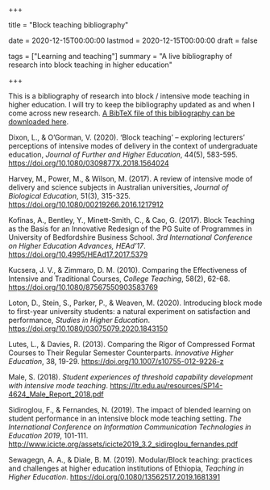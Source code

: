 +++

title = "Block teaching bibliography"

date = 2020-12-15T00:00:00
lastmod =  2020-12-15T00:00:00
draft = false

tags = ["Learning and teaching"]
summary = "A live bibliography of research into block teaching in higher education"

+++

This is a bibliography of research into block / intensive mode teaching in higher education. I will try to keep the bibliography updated as and when I come across new research. [A BibTeX file of this bibliography can be downloaded here](https://christopherhuggins.uk/bib/blockbibliography.bib).

Dixon, L., & O’Gorman, V. (2020). ‘Block teaching’ – exploring lecturers’ perceptions of intensive modes of delivery in the context of undergraduate education, *Journal of Further and Higher Education*, 44(5), 583-595. <https://doi.org/10.1080/0309877X.2018.1564024>

Harvey, M., Power, M., & Wilson, M. (2017). A review of intensive mode of delivery and science subjects in Australian universities, *Journal of Biological Education*, 51(3), 315-325. <https://doi.org/10.1080/00219266.2016.1217912>

Kofinas, A., Bentley, Y., Minett-Smith, C., & Cao, G. (2017). Block Teaching as the Basis for an Innovative Redesign of the PG Suite of Programmes in University of Bedfordshire Business School. *3rd International Conference on Higher Education Advances, HEAd’17*. <https://doi.org/10.4995/HEAd17.2017.5379>

Kucsera, J. V., & Zimmaro, D. M. (2010). Comparing the Effectiveness of Intensive and Traditional Courses, *College Teaching*, 58(2), 62-68. <https://doi.org/10.1080/87567550903583769>

Loton, D., Stein, S., Parker, P., & Weaven, M. (2020). Introducing block mode to first-year university students: a natural experiment on satisfaction and performance, *Studies in Higher Education*. <https://doi.org/10.1080/03075079.2020.1843150>

Lutes, L., & Davies, R. (2013). Comparing the Rigor of Compressed Format Courses to Their Regular Semester Counterparts. *Innovative Higher Education*, 38, 19-29. <https://doi.org/10.1007/s10755-012-9226-z>

Male, S. (2018). *Student experiences of threshold capability development with intensive mode teaching*. <https://ltr.edu.au/resources/SP14-4624_Male_Report_2018.pdf>

Sidiroglou, F., & Fernandes, N. (2019). The impact of blended learning on student performance in an intensive block mode teaching setting. *The International Conference on Information Communication Technologies in Education 2019*, 101-111. <http://www.icicte.org/assets/icicte2019_3.2_sidiroglou_fernandes.pdf>

Sewagegn, A. A., & Diale, B. M. (2019). Modular/Block teaching: practices and challenges at higher education institutions of Ethiopia, *Teaching in Higher Education*. <https://doi.org/0.1080/13562517.2019.1681391>

